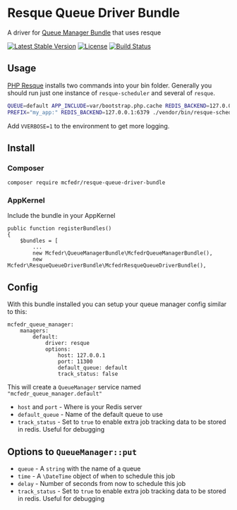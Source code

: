 # Resque Queue Driver Bundle

A driver for [Queue Manager Bundle](https://github.com/mcfedr/queue-manager-bundle) that uses resque

[![Latest Stable Version](https://poser.pugx.org/mcfedr/resque-queue-driver-bundle/v/stable.png)](https://packagist.org/packages/mcfedr/resque-queue-driver-bundle)
[![License](https://poser.pugx.org/mcfedr/resque-queue-driver-bundle/license.png)](https://packagist.org/packages/mcfedr/resque-queue-driver-bundle)
[![Build Status](https://travis-ci.org/mcfedr/resque-queue-driver-bundle.svg?branch=master)](https://travis-ci.org/mcfedr/resque-queue-driver-bundle)

## Usage

[PHP Resque](https://github.com/chrisboulton/php-resque) installs two commands into your bin folder.
Generally you should run just one instance of `resque-scheduler` and several of `resque`.

```bash
QUEUE=default APP_INCLUDE=var/bootstrap.php.cache REDIS_BACKEND=127.0.0.1:6379 ./vendor/bin/resque
PREFIX="my_app:" REDIS_BACKEND=127.0.0.1:6379 ./vendor/bin/resque-scheduler
```

Add `VVERBOSE=1` to the environment to get more logging.


## Install

### Composer

    composer require mcfedr/resque-queue-driver-bundle

### AppKernel

Include the bundle in your AppKernel

    public function registerBundles()
    {
        $bundles = [
            ...
            new Mcfedr\QueueManagerBundle\McfedrQueueManagerBundle(),
            new Mcfedr\ResqueQueueDriverBundle\McfedrResqueQueueDriverBundle(),

## Config

With this bundle installed you can setup your queue manager config similar to this:

    mcfedr_queue_manager:
        managers:
            default:
                driver: resque
                options:
                    host: 127.0.0.1
                    port: 11300
                    default_queue: default
                    track_status: false

This will create a `QueueManager` service named `"mcfedr_queue_manager.default"`

* `host` and `port` - Where is your Redis server
* `default_queue` - Name of the default queue to use
* `track_status` - Set to `true` to enable extra job tracking data to be stored in redis. Useful for debugging

## Options to `QueueManager::put`

* `queue` - A `string` with the name of a queue
* `time` - A `\DateTime` object of when to schedule this job 
* `delay` - Number of seconds from now to schedule this job
* `track_status` - Set to `true` to enable extra job tracking data to be stored in redis. Useful for debugging

